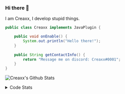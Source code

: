 ### Hi there 👋

I am Creaxx, I develop stupid things. 

```java
public class Creaxx implements JavaPlugin {

    public void onEnable() {
        System.out.println("Hello there!");
    }
    
    public String getContactInfo() {
        return "Message me on discord: Creaxx#0001";
    }
}
```

![Creaxx's Github Stats](https://github-readme-stats.vercel.app/api?username=CreaxxOG&show_icons=true&theme=dark&count_private=true)

<details>
  <summary>Code Stats</summary>

<!--START_SECTION:waka-->
![Code Time](http://img.shields.io/badge/Code%20Time-1%2C403%20hrs%2021%20mins-blue)

![Lines of code](https://img.shields.io/badge/From%20Hello%20World%20I%27ve%20Written-622.9%20thousand%20lines%20of%20code-blue)

**🐱 My GitHub Data** 

> 📦 104.3 kB Used in GitHub's Storage 
 > 
> 🏆 2,204 Contributions in the Year 2023
 > 
> 🚫 Not Opted to Hire
 > 
> 📜 4 Public Repositories 
 > 
> 🔑 3 Private Repositories 
 > 
**I'm a Night 🦉** 

```text
🌞 Morning                295 commits         ██░░░░░░░░░░░░░░░░░░░░░░░   07.01 % 
🌆 Daytime                1786 commits        ███████████░░░░░░░░░░░░░░   42.41 % 
🌃 Evening                2040 commits        ████████████░░░░░░░░░░░░░   48.44 % 
🌙 Night                  90 commits          █░░░░░░░░░░░░░░░░░░░░░░░░   02.14 % 
```
📅 **I'm Most Productive on Saturday** 

```text
Monday                   517 commits         ███░░░░░░░░░░░░░░░░░░░░░░   12.28 % 
Tuesday                  584 commits         ███░░░░░░░░░░░░░░░░░░░░░░   13.87 % 
Wednesday                627 commits         ████░░░░░░░░░░░░░░░░░░░░░   14.89 % 
Thursday                 651 commits         ████░░░░░░░░░░░░░░░░░░░░░   15.46 % 
Friday                   412 commits         ██░░░░░░░░░░░░░░░░░░░░░░░   09.78 % 
Saturday                 734 commits         ████░░░░░░░░░░░░░░░░░░░░░   17.43 % 
Sunday                   686 commits         ████░░░░░░░░░░░░░░░░░░░░░   16.29 % 
```


📊 **This Week I Spent My Time On** 

```text
💬 Programming Languages: 
Java                     8 hrs 40 mins       ███████████████████░░░░░░   75.40 % 
Kotlin                   1 hr 57 mins        ████░░░░░░░░░░░░░░░░░░░░░   17.06 % 
XML                      41 mins             █░░░░░░░░░░░░░░░░░░░░░░░░   05.95 % 
YAML                     8 mins              ░░░░░░░░░░░░░░░░░░░░░░░░░   01.20 % 
GitIgnore file           2 mins              ░░░░░░░░░░░░░░░░░░░░░░░░░   00.32 % 

🔥 Editors: 
IntelliJ                 11 hrs 30 mins      █████████████████████████   100.00 % 
```

**I Mostly Code in Java** 

```text
Java                     57 repos            ███████████████████░░░░░░   76.00 % 
Kotlin                   10 repos            ███░░░░░░░░░░░░░░░░░░░░░░   13.33 % 
CSS                      2 repos             █░░░░░░░░░░░░░░░░░░░░░░░░   02.67 % 
JavaScript               2 repos             █░░░░░░░░░░░░░░░░░░░░░░░░   02.67 % 
EJS                      1 repo              ░░░░░░░░░░░░░░░░░░░░░░░░░   01.33 % 
```




 Last Updated on 22/07/2023 01:36:04 UTC
<!--END_SECTION:waka-->
</details>
